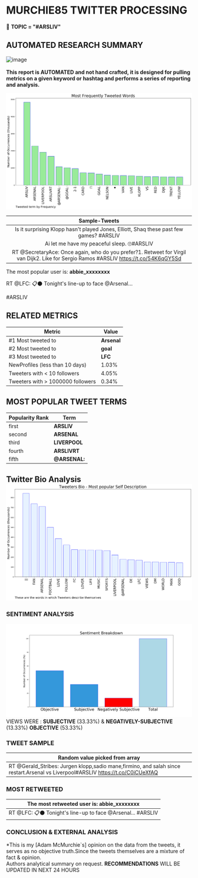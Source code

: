 # MURCHIE85 TWITTER PROCESSING 
&#x1F34E; **TOPIC = "#ARSLIV"**

## AUTOMATED RESEARCH SUMMARY

![image](https://marketingplatform.google.com/about/static/images/gmp/analytics-smb-benefit.jpg)
<br></br>
<b> This report is AUTOMATED and not hand crafted, it is designed for pulling metrics on a given keyword or hashtag and performs a series of reporting and analysis.</b>



![image](TWEETS.png)



|                **Sample-Tweets**        |
| :-------------: |
| Is it surprising Klopp hasn't played Jones, Elliott, Shaq these past few games? #ARSLIV |
| Ai let me have my peaceful sleep. 🙄#ARSLIV |
| RT @SecretaryAce: Once again, who do you prefer?1. Retweet for Virgil van Dijk2. Like for Sergio Ramos #ARSLIV https://t.co/54K6qGY5Sd |

The most popular user is: **abbie_xxxxxxxx**
<div class="alert alert-block alert-danger"> RT @LFC: 📋⚫️ Tonight's line-up to face @Arsenal... 

#ARSLIV</div>

## RELATED METRICS<br>
| Metric | Value |
| ------------- | ------------- |
| #1 Most tweeted to  | **Arsenal** |
| #2 Most tweeted to  | **goal** |
| #3 Most tweeted to  | **LFC** |
| NewProfiles (less than 10 days) | 1.03%  |
| Tweeters with < 10 followers  | 4.05%|
| Tweeters with > 1000000 followers  | 0.34%  |



## MOST POPULAR TWEET TERMS 


| Popularity Rank  | Term |
| ------------- | ------------- |
| first  | **ARSLIV**  |
| second  | **ARSENAL**  |
| third  | **LIVERPOOL** |
| fourth  | **ARSLIVRT**  |
| fifth  | **@ARSENAL:**  |


## Twitter Bio Analysis![image](BIO.png)
### SENTIMENT ANALYSIS
![image](sentiment.png)
VIEWS WERE : **SUBJECTIVE**  (33.33%) & **NEGATIVELY-SUBJECTIVE** (13.33%) **OBJECTIVE** (53.33%)

### TWEET SAMPLE 
| Random value picked from array |
| ------------- |
|RT @Gerald_Stribes: Jurgen klopp,sadio mane,firmino, and salah since restart.Arsenal vs Liverpool#ARSLIV https://t.co/C0iCUeXfAQ |

### MOST RETWEETED 

| The most retweeted user is: **abbie_xxxxxxxx**  |
| ------------- |
| RT @LFC: 📋⚫️ Tonight's line-up to face @Arsenal... #ARSLIV |

### CONCLUSION & EXTERNAL ANALYSIS

*This is my [Adam McMurchie`s] opinion on the data from the tweets, it serves as no objective truth.Since the tweets themselves are a mixture of fact & opinion.<br>
Authors analytical summary on request.
**RECOMMENDATIONS** WILL BE UPDATED IN NEXT  24 HOURS <br>
